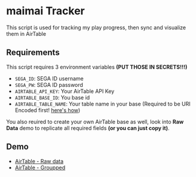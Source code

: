 # maimai Tracker

This script is used for tracking my play progress, then sync and visualize them in AirTable

## Requirements

This script requires 3 environment variables **(PUT THOSE IN SECRETS!!!)**

- `SEGA_ID`: SEGA ID username
- `SEGA_PW`: SEGA ID password
- `AIRTABLE_API_KEY`: Your AirTable API Key
- `AIRTABLE_BASE_ID`: You base id
- `AIRTABLE_TABLE_NAME`: Your table name in your base (Required to be URI Encoded first! [here's how](https://developer.mozilla.org/en-US/docs/Web/JavaScript/Reference/Global_Objects/encodeURI))

You also reuired to create your own AirTable base as well, look into **Raw Data** demo to replicate all required fields **(or you can just copy it)**.

## Demo

- [AirTable - Raw data](https://airtable.com/shrz0hbF0QJ506XG4)
- [AirTable - Groupped](https://airtable.com/shrTltMMYvjjin7Tv)

